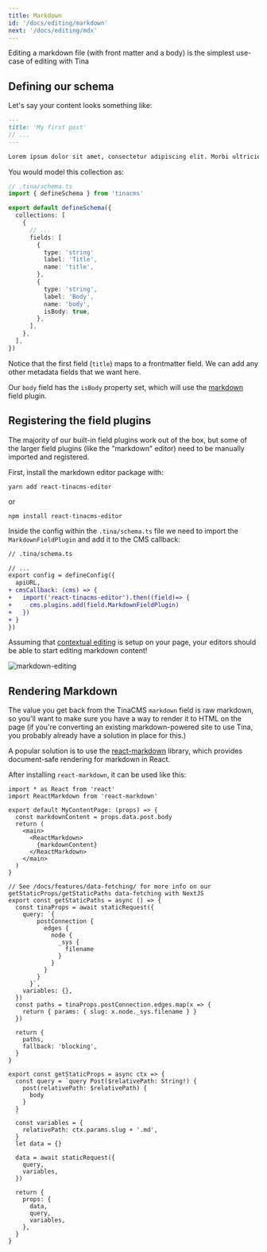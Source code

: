 ```yaml
---
title: Markdown
id: '/docs/editing/markdown'
next: '/docs/editing/mdx'
---
```


Editing a markdown file (with front matter and a body) is the simplest use-case of editing with Tina

## Defining our schema

Let's say your content looks something like:

```md
---
title: 'My first post'
// ...
---

Lorem ipsum dolor sit amet, consectetur adipiscing elit. Morbi ultricies urna ut ex varius, sed fringilla nibh posuere. Vestibulum a pulvinar eros, vel varius orci. Sed convallis purus sed tellus pellentesque ornare quis non velit. Quisque eget nibh nec nisl volutpat aliquet. Donec pharetra turpis vitae diam aliquam rutrum. Sed porta elit ut mi vehicula suscipit. Ut in pulvinar nunc.
```

You would model this collection as:

```ts
// .tina/schema.ts
import { defineSchema } from 'tinacms'

export default defineSchema({
  collections: [
    {
      // ...
      fields: [
        {
          type: 'string'
          label: 'Title',
          name: 'title',
        },
        {
          type: 'string',
          label: 'Body',
          name: 'body',
          isBody: true,
        },
      ],
    },
  ],
})
```

Notice that the first field (`title`) maps to a frontmatter field. We can add any other metadata fields that we want here.

Our `body` field has the `isBody` property set, which will use the [markdown](/docs/reference/toolkit/fields/markdown/) field plugin.

## Registering the field plugins

The majority of our built-in field plugins work out of the box, but some of the larger field plugins (like the "markdown" editor) need to be manually imported and registered.

First, install the markdown editor package with:

```copy
yarn add react-tinacms-editor
```

or

```copy
npm install react-tinacms-editor
```

Inside the config within the `.tina/schema.ts` file we need to import the `MarkdownFieldPlugin` and add it to the CMS callback:

```diff
// .tina/schema.ts

// ...
export config = defineConfig({
  apiURL,
+ cmsCallback: (cms) => {
+   import('react-tinacms-editor').then((field)=> {
+     cms.plugins.add(field.MarkdownFieldPlugin)
+   })
+ }
})
```

Assuming that [contextual editing](/docs/tinacms-context/) is setup on your page, your editors should be able to start editing markdown content!

![markdown-editing](https://res.cloudinary.com/forestry-demo/image/upload/v1645712826/tina-io/docs/markdown.gif)

## Rendering Markdown

The value you get back from the TinaCMS `markdown` field is raw markdown, so you'll want to make sure you have a way to render it to HTML on the page (if you're converting an existing markdown-powered site to use Tina, you probably already have a solution in place for this.)

A popular solution is to use the [react-markdown](https://github.com/remarkjs/react-markdown) library, which provides document-safe rendering for markdown in React.

After installing `react-markdown`, it can be used like this:

```tsx
import * as React from 'react'
import ReactMarkdown from 'react-markdown'

export default MyContentPage: (props) => {
  const markdownContent = props.data.post.body
  return (
    <main>
      <ReactMarkdown>
        {markdownContent}
      </ReactMarkdown>
    </main>
  )
}

// See /docs/features/data-fetching/ for more info on our getStaticProps/getStaticPaths data-fetching with NextJS
export const getStaticPaths = async () => {
  const tinaProps = await staticRequest({
    query: `{
        postConnection {
          edges {
            node {
              _sys {
                filename
              }
            }
          }
        }
      }`,
    variables: {},
  })
  const paths = tinaProps.postConnection.edges.map(x => {
    return { params: { slug: x.node._sys.filename } }
  })

  return {
    paths,
    fallback: 'blocking',
  }
}

export const getStaticProps = async ctx => {
  const query = `query Post($relativePath: String!) {
    post(relativePath: $relativePath) {
      body
    }
  }
  `
  const variables = {
    relativePath: ctx.params.slug + '.md',
  }
  let data = {}

  data = await staticRequest({
    query,
    variables,
  })

  return {
    props: {
      data,
      query,
      variables,
    },
  }
}
```
